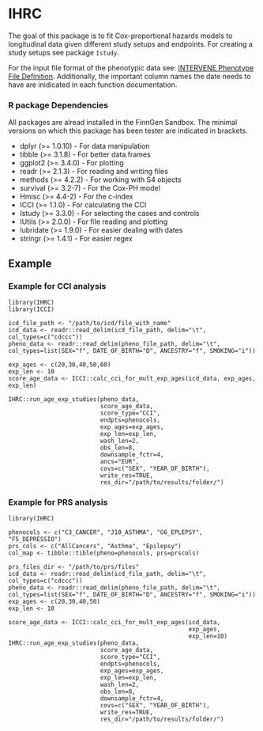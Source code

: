# IHRC

<!-- badges: start -->
<!-- badges: end -->

The goal of this package is to fit Cox-proportional hazards models to longitudinal data given different study setups and endpoints. For creating a study setups see package `Istudy`. 

For the input file format of the phenotypic data see: [INTERVENE Phenotype File Definition](https://docs.google.com/document/d/1GbZszpPeyf-hyb0V_YDx828YbM7woh8OBJhvzkEwo2g/edit). Additionally, the important column names the date needs to have are inidicated in each function documentation.

### R package Dependencies
 All packages are alread installed in the FinnGen Sandbox. The minimal versions on which this package has been tester are indicated in brackets. 
 
- dplyr (>= 1.0.10) - For data manipulation
- tibble (>= 3.1.8) - For better data.frames
- ggplot2 (>= 3.4.0) - For plotting
- readr (>= 2.1.3) - For reading and writing files
- methods (>= 4.2.2) - For working with S4 objects
- survival (>= 3.2-7) - For the Cox-PH model
- Hmisc (>= 4.4-2) - For the c-index
- ICCI (>= 1.1.0) - For calculating the CCI
- Istudy (>= 3.3.0) - For selecting the cases and controls
- IUtils (>= 2.0.0) - For file reading and plotting
- lubridate (>= 1.9.0) - For easier dealing with dates
- stringr (>= 1.4.1) - For easier regex


## Example
### Example for CCI analysis
```{r example}
library(IHRC)
library(ICCI)

icd_file_path <- "/path/to/icd/file_with_name"
icd_data <- readr::read_delim(icd_file_path, delim="\t", col_types=c("cdccc"))
pheno_data <- readr::read_delim(pheno_file_path, delim="\t", col_types=list(SEX="f", DATE_OF_BIRTH="D", ANCESTRY="f", SMOKING="i"))

exp_ages <- c(20,30,40,50,60)
exp_len <- 10
score_age_data <- ICCI::calc_cci_for_mult_exp_ages(icd_data, exp_ages, exp_len)

IHRC::run_age_exp_studies(pheno_data,
                          score_age_data,
                          score_type="CCI",
                          endpts=phenocols,
                          exp_ages=exp_ages,
                          exp_len=exp_len,
                          wash_len=2,
                          obs_len=8,
                          downsample_fctr=4,
                          ancs="EUR",
                          covs=c("SEX", "YEAR_OF_BIRTH"),
                          write_res=TRUE,
                          res_dir="/path/to/results/folder/")
```

### Example for PRS analysis

```{r example}
library(IHRC)

phenocols <- c("C3_CANCER", "J10_ASTHMA", "G6_EPLEPSY", "F5_DEPRESSIO")
prs_cols <- c("AllCancers", "Asthma", "Epilepsy")
col_map <- tibble::tible(pheno=phenocols, prs=prscols)

prs_files_dir <- "/path/to/prs/files"
icd_data <- readr::read_delim(icd_file_path, delim="\t", col_types=c("cdccc"))
pheno_data <- readr::read_delim(pheno_file_path, delim="\t", col_types=list(SEX="f", DATE_OF_BIRTH="D", ANCESTRY="f", SMOKING="i"))
exp_ages <- c(20,30,40,50)
exp_len <- 10

score_age_data <- ICCI::calc_cci_for_mult_exp_ages(icd_data,
                                                   exp_ages,
                                                   exp_len=10)
IHRC::run_age_exp_studies(pheno_data,
                          score_age_data,
                          score_type="CCI",
                          endpts=phenocols,
                          exp_ages=exp_ages,
                          exp_len=exp_len,
                          wash_len=2,
                          obs_len=8,
                          downsample_fctr=4,
                          covs=c("SEX", "YEAR_OF_BIRTH"),
                          write_res=TRUE,
                          res_dir="/path/to/results/folder/")
```